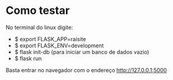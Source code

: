 # Como testar 

No terminal do linux digite:
* $ export FLASK_APP=raisite
* $ export FLASK_ENV=development
* $ flask init-db (para iniciar um banco de dados vazio)
* $ flask run

Basta entrar no navegador com o endereço http://127.0.0.1:5000
